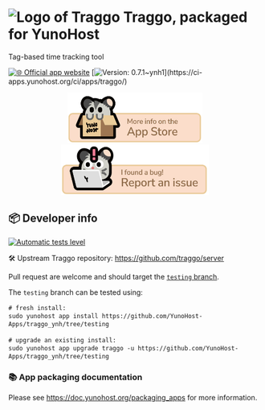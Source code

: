 <!--
N.B.: This README was automatically generated by <https://github.com/YunoHost/apps_tools/blob/main/readme_generator>
It shall NOT be edited by hand.
-->

<h1>
  <img src="https://raw.githubusercontent.com/YunoHost/apps/main/logos/traggo.png" width="32px" alt="Logo of Traggo">
  Traggo, packaged for YunoHost
</h1>

Tag-based time tracking tool

[![🌐 Official app website](https://img.shields.io/badge/Official_app_website-darkgreen?style=for-the-badge)](https://traggo.net)
[![Version: 0.7.1~ynh1](https://img.shields.io/badge/Version-0.7.1~ynh1-rgba(0,150,0,1)?style=for-the-badge)](https://ci-apps.yunohost.org/ci/apps/traggo/)

<div align="center">
<a href="https://apps.yunohost.org/app/traggo"><img height="100px" src="https://github.com/YunoHost/yunohost-artwork/raw/refs/heads/main/badges/neopossum-badges/badge_more_info_on_the_appstore.svg"/></a>
<a href="https://github.com/YunoHost-Apps/traggo_ynh/issues"><img height="100px" src="https://github.com/YunoHost/yunohost-artwork/raw/refs/heads/main/badges/neopossum-badges/badge_report_an_issue.svg"/></a>
</div>

## 📦 Developer info

[![Automatic tests level](https://apps.yunohost.org/badge/cilevel/traggo)](https://ci-apps.yunohost.org/ci/apps/traggo/)

🛠️ Upstream Traggo repository: <https://github.com/traggo/server>

Pull request are welcome and should target the [`testing` branch](https://github.com/YunoHost-Apps/traggo_ynh/tree/testing).

The `testing` branch can be tested using:
```
# fresh install:
sudo yunohost app install https://github.com/YunoHost-Apps/traggo_ynh/tree/testing

# upgrade an existing install:
sudo yunohost app upgrade traggo -u https://github.com/YunoHost-Apps/traggo_ynh/tree/testing
```

### 📚 App packaging documentation

Please see <https://doc.yunohost.org/packaging_apps> for more information.